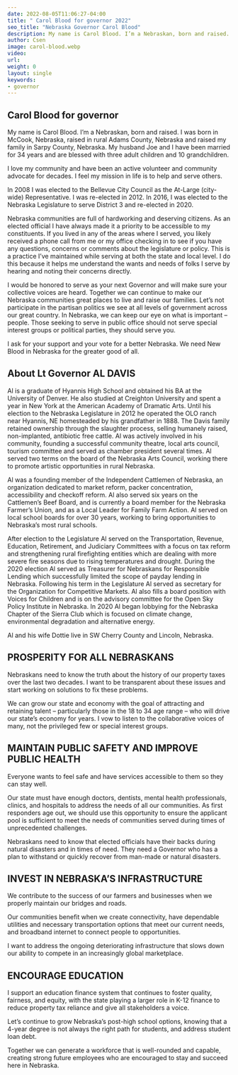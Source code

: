 ```yaml
---
date: 2022-08-05T11:06:27-04:00
title: " Carol Blood for governor 2022"
seo_title: "Nebraska Governor Carol Blood"
description: My name is Carol Blood. I’m a Nebraskan, born and raised. I was born in McCook, Nebraska, raised in rural Adams County, Nebraska and raised my family in Sarpy County, Nebraska.
author: Csen
image: carol-blood.webp
video:
url: 
weight: 0
layout: single
keywords:
- governor 
---
```

## Carol Blood for governor 
My name is Carol Blood. I’m a Nebraskan, born and raised. I was born in McCook, Nebraska, raised in rural Adams County, Nebraska and raised my family in Sarpy County, Nebraska. My husband Joe and I have been married for 34 years and are blessed with three adult children and 10 grandchildren.

I love my community and have been an active volunteer and community advocate for decades. I feel my mission in life is to help and serve others.

In 2008 I was elected to the Bellevue City Council as the At-Large (city-wide) Representative. I was re-elected in 2012. In 2016, I was elected to the Nebraska Legislature to serve District 3 and re-elected in 2020. 

Nebraska communities are full of hardworking and deserving citizens. As an elected official I have always made it a priority to be accessible to my constituents. If you lived in any of the areas where I served, you likely received a phone call from me or my office checking in to see if you have any questions, concerns or comments about the legislature or policy. This is a practice I’ve maintained while serving at both the state and local level. I do this because it helps me understand the wants and needs of folks I serve by hearing and noting their concerns directly.

﻿I would be honored to serve as your next Governor and will make sure your collective voices are heard. Together we can continue to make our Nebraska communities great places to live and raise our families. Let’s not participate in the partisan politics we see at all levels of government across our great country. In Nebraska, we can keep our eye on what is important – people. Those seeking to serve in public office should not serve special interest groups or political parties, they should serve you.

I ask for your support and your vote for a better Nebraska. We need New Blood in Nebraska for the greater good of all.

## About Lt Governor AL DAVIS
Al is a graduate of Hyannis High School and obtained his BA at the University of Denver. He also studied at Creighton University and spent a year in New York at the American Academy of Dramatic Arts. Until his election to the Nebraska Legislature in 2012 he operated the OLO ranch near Hyannis, NE homesteaded by his grandfather in 1888. The Davis family retained ownership through the slaughter process, selling humanely raised, non-implanted, antibiotic free cattle. Al was actively involved in his community, founding a successful community theatre, local arts council, tourism committee and served as chamber president several times. Al served two terms on the board of the Nebraska Arts Council, working there to promote artistic opportunities in rural Nebraska. 

Al was a founding member of the Independent Cattlemen of Nebraska, an organization dedicated to market reform, packer concentration, accessibility and checkoff reform. Al also served six years on the Cattlemen’s Beef Board, and is currently a board member for the Nebraska Farmer’s Union, and as a Local Leader for Family Farm Action. Al served on local school boards for over 30 years, working to bring opportunities to Nebraska’s most rural schools.

 After election to the Legislature Al served on the Transportation, Revenue, Education, Retirement, and Judiciary Committees with a focus on tax reform and strengthening rural firefighting entities which are dealing with more severe fire seasons due to rising temperatures and drought. During the 2020 election Al served as Treasurer for Nebraskans for Responsible Lending which successfully limited the scope of payday lending in Nebraska. Following his term in the Legislature Al served as secretary for the Organization for Competitive Markets. Al also fills a board position with Voices for Children and is on the advisory committee for the Open Sky Policy Institute in Nebraska. In 2020 Al began lobbying for the Nebraska Chapter of the Sierra Club which is focused on climate change, environmental degradation and alternative energy.  

Al and his wife Dottie live in SW Cherry County and Lincoln, Nebraska.

## PROSPERITY FOR ALL NEBRASKANS
Nebraskans need to know the truth about the history of our property taxes over the last two decades. I want to be transparent about these issues and start working on solutions to fix these problems.

We can grow our state and economy with the goal of attracting and retaining talent – particularly those in the 18 to 34 age range – who will drive our state’s economy for years.  I vow to listen to the collaborative voices of many, not the privileged few or special interest groups.

## MAINTAIN PUBLIC SAFETY AND IMPROVE PUBLIC HEALTH
Everyone wants to feel safe and have services accessible to them so they can stay well.

Our state must have enough doctors, dentists, mental health professionals, clinics, and hospitals to address the needs of all our communities. As first responders age out, we should use this opportunity to ensure the applicant pool is sufficient to meet the needs of communities served during times of unprecedented challenges. 

Nebraskans need to know that elected officials have their backs during natural disasters and in times of need. They need a Governor who has a plan to withstand or quickly recover from man-made or natural disasters.

## INVEST IN NEBRASKA’S INFRASTRUCTURE
We contribute to the success of our farmers and businesses when we properly maintain our bridges and roads.

Our communities benefit when we create connectivity, have dependable utilities and necessary transportation options that meet our current needs, and broadband internet to connect people to opportunities.

I want to address the ongoing deteriorating infrastructure that slows down our ability to compete in an increasingly global marketplace.

## ENCOURAGE EDUCATION
I support an education finance system that continues to foster quality, fairness, and equity, with the state playing a larger role in K-12 finance to reduce property tax reliance and give all stakeholders a voice. 

Let’s continue to grow Nebraska’s post-high school options, knowing that a 4-year degree is not always the right path for students, and address student loan debt. 

Together we can generate a workforce that is well-rounded and capable, creating strong future employees who are encouraged to stay and succeed here in Nebraska.